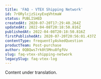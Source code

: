 ```yaml
---
title: 'FAQ - VTEX Shipping Network'
id: 7rORylcjzSixyExqVhtmaW
status: PUBLISHED
createdAt: 2020-07-20T17:29:40.264Z
updatedAt: 2022-04-08T20:18:50.816Z
publishedAt: 2022-04-08T20:18:50.816Z
firstPublishedAt: 2020-07-20T20:56:01.437Z
contentType: frequentlyAskedQuestion
productTeam: Post-purchase
author: 0QBQws7rk0t5Mnu8fgfUv
slug: faq-vtex-shipping-network
legacySlug: faq-vtex-log
---
```


<div class="alert alert-warning" role="alert">Content under translation.</div>
